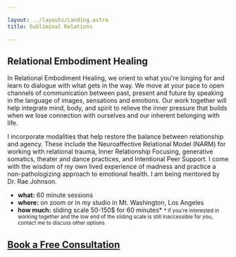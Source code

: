 ```yaml
---

layout: ../layouts/Landing.astro
title: Subliminal Relations

---
```


## Relational Embodiment Healing

In Relational Embodiment Healing, we orient to what you're longing for and learn to dialogue with what gets in the way. We move at your pace to open channels of communication between past, present and future by speaking in the language of images, sensations and emotions. Our work together will help integrate mind, body, and spirit to relieve the inner pressure that builds when we lose connection with ourselves and our inherent belonging with life.

I incorporate modalities that help restore the balance between relationship and agency. These include the Neuroaffective Relational Model (NARM) for working with relational trauma, Inner Relationship Focusing, generative somatics, theater and dance practices, and Intentional Peer Support. I come with the wisdom of my own lived experience of madness and practice a non-pathologizing approach to emotional health. I am being mentored by Dr. Rae Johnson. 

- **what:** 60 minute sessions
- **where:** on zoom or in my studio in Mt. Washington, Los Angeles
- **how much:** sliding scale 50-150$ for 60 minutes*
  <small>* if you're interested in working together and the low end of the sliding scale is still inaccessible for you, contact me to discuss other options</small>

## <a href="https://calendly.com/subliminalrelations/30min" target="_blank" rel="noopener noreferrer">Book a Free Consultation</a>
